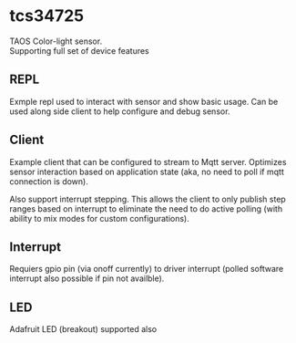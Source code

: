 # tcs34725

TAOS Color-light sensor.  
Supporting full set of device features

## REPL

Exmple repl used to interact with sensor and show basic usage. Can be used along side client to help configure and debug sensor.

## Client

Example client that can be configured to stream to Mqtt server.  Optimizes sensor interaction based on application state (aka, no need to poll if mqtt connection is down).

Also support interrupt stepping.  This allows the client to only publish step ranges based on interrupt to eliminate the need to do active polling (with ability to mix modes for custom configurations).

## Interrupt

Requiers gpio pin (via onoff currently) to driver interrupt (polled software interrupt also possible if pin not availble).

## LED

Adafruit LED (breakout) supported also
